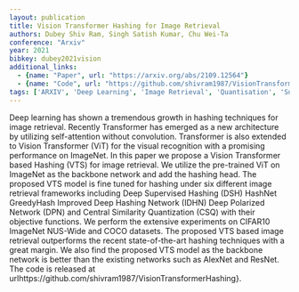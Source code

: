 ```yaml
---
layout: publication
title: Vision Transformer Hashing for Image Retrieval
authors: Dubey Shiv Ram, Singh Satish Kumar, Chu Wei-Ta
conference: "Arxiv"
year: 2021
bibkey: dubey2021vision
additional_links:
  - {name: "Paper", url: "https://arxiv.org/abs/2109.12564"}
  - {name: "Code", url: "https://github.com/shivram1987/VisionTransformerHashing}"}
tags: ['ARXIV', 'Deep Learning', 'Image Retrieval', 'Quantisation', 'Supervised']
---
```

Deep learning has shown a tremendous growth in hashing techniques for image retrieval. Recently Transformer has emerged as a new architecture by utilizing self-attention without convolution. Transformer is also extended to Vision Transformer (ViT) for the visual recognition with a promising performance on ImageNet. In this paper we propose a Vision Transformer based Hashing (VTS) for image retrieval. We utilize the pre-trained ViT on ImageNet as the backbone network and add the hashing head. The proposed VTS model is fine tuned for hashing under six different image retrieval frameworks including Deep Supervised Hashing (DSH) HashNet GreedyHash Improved Deep Hashing Network (IDHN) Deep Polarized Network (DPN) and Central Similarity Quantization (CSQ) with their objective functions. We perform the extensive experiments on CIFAR10 ImageNet NUS-Wide and COCO datasets. The proposed VTS based image retrieval outperforms the recent state-of-the-art hashing techniques with a great margin. We also find the proposed VTS model as the backbone network is better than the existing networks such as AlexNet and ResNet. The code is released at urlhttps://github.com/shivram1987/VisionTransformerHashing}.

